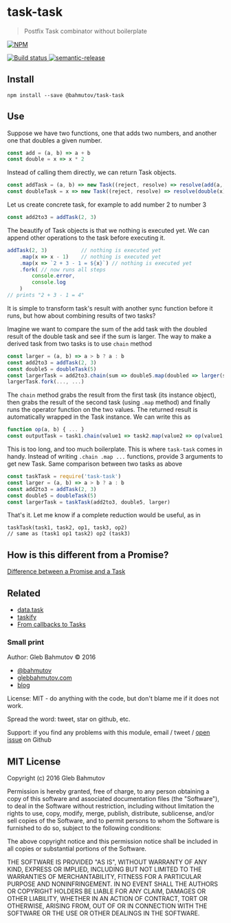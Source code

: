 # task-task
> Postfix Task combinator without boilerplate

[![NPM][task-task-icon] ][task-task-url]

[![Build status][task-task-ci-image] ][task-task-ci-url]
[![semantic-release][semantic-image] ][semantic-url]

## Install

    npm install --save @bahmutov/task-task

## Use

Suppose we have two functions, one that adds two numbers, and another
one that doubles a given number. 

```js
const add = (a, b) => a + b
const double = x => x * 2
```

Instead of calling them directly, we can return Task objects.

```js
const addTask = (a, b) => new Task((reject, resolve) => resolve(add(a, b)))
const doubleTask = x => new Task((reject, resolve) => resolve(double(x)))
```

Let us create concrete task, for example to add number 2 to number 3

```js
const add2to3 = addTask(2, 3)
```

The beautify of Task objects is that we nothing is executed yet. We can append other
operations to the task before executing it.

```js
addTask(2, 3)           // nothing is executed yet
    .map(x => x - 1)    // nothing is executed yet
    .map(x => `2 + 3 - 1 = ${x}`) // nothing is executed yet
    .fork( // now runs all steps
        console.error,
        console.log
    )
// prints "2 + 3 - 1 = 4"
```

It is simple to transform task's result with another sync function before it runs,
but how about combining results of two tasks?

Imagine we want to compare the sum of the add task with the doubled result of the double task
and see if the sum is larger. The way to make a derived task from two tasks is to use `chain`
method

```js
const larger = (a, b) => a > b ? a : b
const add2to3 = addTask(2, 3)
const double5 = doubleTask(5)
const largerTask = add2to3.chain(sum => double5.map(doubled => larger(sum, doubled)))
largerTask.fork(..., ...)
```

The `chain` method grabs the result from the first task (its instance object),
then grabs the result of the second task (using `.map` method) and finally runs
the operator function on the two values. The returned result is automatically
wrapped in the Task instance. We can write this as

```js
function op(a, b) { ... }
const outputTask = task1.chain(value1 => task2.map(value2 => op(value1, value2)))
```

This is too long, and too much boilerplate. This is where `task-task` comes in handy.
Instead of writing `.chain .map ...` functions, provide 3 arguments to get new Task.
Same comparison between two tasks as above

```js
const taskTask = require('task-task')
const larger = (a, b) => a > b ? a : b
const add2to3 = addTask(2, 3)
const double5 = doubleTask(5)
const largerTask = taskTask(add2to3, double5, larger)
```

That's it. Let me know if a complete reduction would be useful, as in

```
taskTask(task1, task2, op1, task3, op2)
// same as (task1 op1 task2) op2 (task3)
```

## How is this different from a Promise?

[Difference between a Promise and a Task](https://glebbahmutov.com/blog//difference-between-promise-and-task/)

## Related

* [data.task](https://www.npmjs.com/package/data.task)
* [taskify](https://github.com/bahmutov/taskify)
* [From callbacks to Tasks]()

### Small print

Author: Gleb Bahmutov &copy; 2016

* [@bahmutov](https://twitter.com/bahmutov)
* [glebbahmutov.com](http://glebbahmutov.com)
* [blog](http://glebbahmutov.com/blog/)

License: MIT - do anything with the code, but don't blame me if it does not work.

Spread the word: tweet, star on github, etc.

Support: if you find any problems with this module, email / tweet /
[open issue](https://github.com/bahmutov/task-task/issues) on Github

## MIT License

Copyright (c) 2016 Gleb Bahmutov

Permission is hereby granted, free of charge, to any person
obtaining a copy of this software and associated documentation
files (the "Software"), to deal in the Software without
restriction, including without limitation the rights to use,
copy, modify, merge, publish, distribute, sublicense, and/or sell
copies of the Software, and to permit persons to whom the
Software is furnished to do so, subject to the following
conditions:

The above copyright notice and this permission notice shall be
included in all copies or substantial portions of the Software.

THE SOFTWARE IS PROVIDED "AS IS", WITHOUT WARRANTY OF ANY KIND,
EXPRESS OR IMPLIED, INCLUDING BUT NOT LIMITED TO THE WARRANTIES
OF MERCHANTABILITY, FITNESS FOR A PARTICULAR PURPOSE AND
NONINFRINGEMENT. IN NO EVENT SHALL THE AUTHORS OR COPYRIGHT
HOLDERS BE LIABLE FOR ANY CLAIM, DAMAGES OR OTHER LIABILITY,
WHETHER IN AN ACTION OF CONTRACT, TORT OR OTHERWISE, ARISING
FROM, OUT OF OR IN CONNECTION WITH THE SOFTWARE OR THE USE OR
OTHER DEALINGS IN THE SOFTWARE.

[task-task-icon]: https://nodei.co/npm/@bahmutov/task-task.png?downloads=true
[task-task-url]: https://npmjs.org/package/@bahmutov/task-task
[task-task-ci-image]: https://travis-ci.org/bahmutov/task-task.png?branch=master
[task-task-ci-url]: https://travis-ci.org/bahmutov/task-task
[semantic-image]: https://img.shields.io/badge/%20%20%F0%9F%93%A6%F0%9F%9A%80-semantic--release-e10079.svg
[semantic-url]: https://github.com/semantic-release/semantic-release
